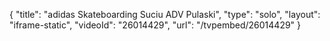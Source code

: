 {
    "title": "adidas Skateboarding Suciu ADV Pulaski",
    "type": "solo",
    "layout": "iframe-static",
    "videoId": "26014429",
    "url": "\/tvpembed\/26014429"
}